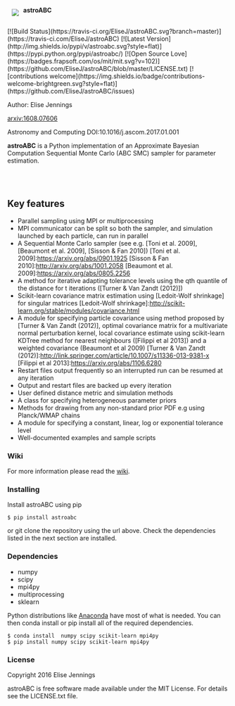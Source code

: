 
<a href="https://github.com/EliseJ/astroABC"><img src="https://github.com/EliseJ/astroABC/blob/master/abc_logo.001.jpeg"
align="left" hspace="10" vspace="6"></a>

**astroABC**

<br>
[![Build Status](https://travis-ci.org/EliseJ/astroABC.svg?branch=master)](https://travis-ci.com/EliseJ/astroABC)
[![Latest Version](http://img.shields.io/pypi/v/astroabc.svg?style=flat)](https://pypi.python.org/pypi/astroabc/)
[![Open Source Love](https://badges.frapsoft.com/os/mit/mit.svg?v=102)](https://github.com/EliseJ/astroABC/blob/master/LICENSE.txt)
 [![contributions welcome](https://img.shields.io/badge/contributions-welcome-brightgreen.svg?style=flat)](https://github.com/EliseJ/astroABC/issues)



Author: Elise Jennings

[arxiv:1608.07606](http://arxiv.org/abs/1608.07606)

Astronomy and Computing  DOI:10.1016/j.ascom.2017.01.001

**astroABC** is a Python implementation of an Approximate Bayesian Computation Sequential Monte Carlo (ABC SMC) sampler for parameter estimation. 


<br>
<br>

## Key features ##

- Parallel sampling using MPI or multiprocessing
- MPI communicator can be split so both the sampler, and simulation launched by each particle, can run in parallel
- A Sequential Monte Carlo sampler (see e.g. [Toni et al. 2009], [Beaumont et al. 2009], [Sisson & Fan 2010])
[Toni et al. 2009]:https://arxiv.org/abs/0901.1925
[Sisson & Fan 2010]:http://arxiv.org/abs/1001.2058
[Beaumont et al. 2009]:https://arxiv.org/abs/0805.2256
- A method for iterative adapting tolerance levels using the qth quantile of the distance for t iterations ([Turner & Van Zandt (2012)])
- Scikit-learn covariance matrix estimation using [Ledoit-Wolf shrinkage] for singular matrices
[Ledoit-Wolf shrinkage]:http://scikit-learn.org/stable/modules/covariance.html
- A module for specifying particle covariance using method proposed by [Turner & Van Zandt (2012)], optimal covariance matrix  for a multivariate normal perturbation kernel, local covariance estimate using scikit-learn  KDTree method for nearest neighbours ([Filippi et al 2013]) and a weighted covariance (Beaumont et al 2009)
[Turner & Van Zandt (2012)]:http://link.springer.com/article/10.1007/s11336-013-9381-x
[Filippi et al 2013]:https://arxiv.org/abs/1106.6280
- Restart files output frequently so an interrupted run can be resumed at any iteration
- Output and restart files are backed up every iteration 
- User defined distance metric and simulation methods
- A class for specifying heterogeneous parameter priors 
- Methods for drawing from any non-standard prior PDF e.g using Planck/WMAP chains 
- A module for specifying a constant, linear, log or exponential tolerance level
- Well-documented examples and sample scripts


### Wiki ###

For more information please read the [wiki](https://github.com/EliseJ/astroABC/wiki).

### Installing ###

Install astroABC using pip

```
$ pip install astroabc
```

or git clone the repository using the url above. 
Check the dependencies listed in the next section are installed.

### Dependencies ###

* numpy
* scipy
* mpi4py
* multiprocessing
* sklearn

Python distributions like [Anaconda] have most of what is needed. 
You can then conda install or pip install all of the required dependencies.

```
$ conda install  numpy scipy scikit-learn mpi4py
$ pip install numpy scipy scikit-learn mpi4py
```

[Anaconda]:https://www.continuum.io/downloads

### License ###

Copyright 2016 Elise Jennings

astroABC is free software made available under the MIT License. For details see the LICENSE.txt file.
